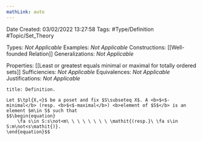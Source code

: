 ```yaml
---
mathLink: auto
---
```


<div class="topSpace"></div>

Date Created: 03/02/2022 13:27:58
Tags: #Type/Definition #Topic/Set_Theory

Types: <i>Not Applicable</i>
Examples: <i>Not Applicable</i>
Constructions: [[Well-founded Relation]]
Generalizations: <i>Not Applicable</i>

Properties: [[Least or greatest equals minimal or maximal for totally ordered sets]]
Sufficiencies: <i>Not Applicable</i>
Equivalences: <i>Not Applicable</i>
Justifications: <i>Not Applicable</i>

``` ad-Definition
title: Definition.

Let $\tpl{X,<}$ be a poset and fix $S\subseteq X$. A <b>$<$-minimal</b> (resp. <b>$<$-maximal</b>) <b>element of $S$</b> is an element $m\in S$ such that
$$\begin{equation}
    \fa s\in S:s\not<m\ \ \ \ \ \ \ \ \mathit{(resp.}\ \fa s\in S:m\not<s\mathit{)}.
\end{equation}$$

```
